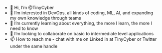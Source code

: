 - 👋 Hi, I’m @TinyCyber
- 👀 I’m interested in DevOps, all kinds of coding, ML, AI, and expanding my own knowledge through teams
- 🌱 I’m currently learning about everything, the more I learn, the more I need to know
- 💞️ I’m looking to collaborate on basic to intermediate level applications
- 📫 How to reach me - chat with me on Linked in at TinyCyber or Twitter under the same handle

<!---
TinyCyber/TinyCyber is a ✨ special ✨ repository because its `README.md` (this file) appears on your GitHub profile.
You can click the Preview link to take a look at your changes.
--->
